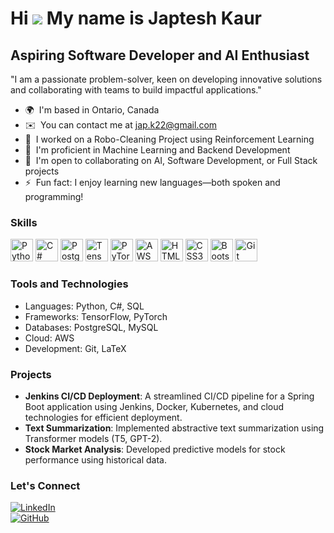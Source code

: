 Hi ![](https://user-images.githubusercontent.com/18350557/176309783-0785949b-9127-417c-8b55-ab5a4333674e.gif) My name is Japtesh Kaur  
===================================================================================================================================  

Aspiring Software Developer and AI Enthusiast  
--------------------------------------------  

"I am a passionate problem-solver, keen on developing innovative solutions and collaborating with teams to build impactful applications."  

* 🌍  I'm based in Ontario, Canada  
* ✉️  You can contact me at [jap.k22@gmail.com](mailto:jap.k22@gmail.com)  
* 🚀  I worked on a Robo-Cleaning Project using Reinforcement Learning  
* 🧠  I'm proficient in Machine Learning and Backend Development  
* 🤝  I'm open to collaborating on AI, Software Development, or Full Stack projects  
* ⚡  Fun fact: I enjoy learning new languages—both spoken and programming!  

### Skills  

<p align="left">  
<a href="https://www.python.org/" target="_blank" rel="noreferrer"><img src="https://raw.githubusercontent.com/danielcranney/readme-generator/main/public/icons/skills/python-colored.svg" width="36" height="36" alt="Python" /></a>  
<a href="https://docs.microsoft.com/en-us/dotnet/csharp/" target="_blank" rel="noreferrer"><img src="https://raw.githubusercontent.com/danielcranney/readme-generator/main/public/icons/skills/csharp-colored.svg" width="36" height="36" alt="C#" /></a>  
<a href="https://www.postgresql.org/" target="_blank" rel="noreferrer"><img src="https://raw.githubusercontent.com/danielcranney/readme-generator/main/public/icons/skills/postgresql-colored.svg" width="36" height="36" alt="PostgreSQL" /></a>  
<a href="https://www.tensorflow.org/" target="_blank" rel="noreferrer"><img src="https://raw.githubusercontent.com/danielcranney/readme-generator/main/public/icons/skills/tensorflow-colored.svg" width="36" height="36" alt="TensorFlow" /></a>  
<a href="https://pytorch.org/" target="_blank" rel="noreferrer"><img src="https://raw.githubusercontent.com/danielcranney/readme-generator/main/public/icons/skills/pytorch-colored.svg" width="36" height="36" alt="PyTorch" /></a>  
<a href="https://aws.amazon.com/" target="_blank" rel="noreferrer"><img src="https://raw.githubusercontent.com/danielcranney/readme-generator/main/public/icons/skills/aws-colored.svg" width="36" height="36" alt="AWS" /></a>  
<a href="https://developer.mozilla.org/en-US/docs/Web/HTML" target="_blank" rel="noreferrer"><img src="https://raw.githubusercontent.com/danielcranney/readme-generator/main/public/icons/skills/html5-colored.svg" width="36" height="36" alt="HTML5" /></a>  
<a href="https://developer.mozilla.org/en-US/docs/Web/CSS" target="_blank" rel="noreferrer"><img src="https://raw.githubusercontent.com/danielcranney/readme-generator/main/public/icons/skills/css3-colored.svg" width="36" height="36" alt="CSS3" /></a>  
<a href="https://getbootstrap.com/" target="_blank" rel="noreferrer"><img src="https://raw.githubusercontent.com/danielcranney/readme-generator/main/public/icons/skills/bootstrap-colored.svg" width="36" height="36" alt="Bootstrap" /></a>  
<a href="https://git-scm.com/" target="_blank" rel="noreferrer"><img src="https://raw.githubusercontent.com/danielcranney/readme-generator/main/public/icons/skills/git-colored.svg" width="36" height="36" alt="Git" /></a>  
</p>  

### Tools and Technologies  

- Languages: Python, C#, SQL  
- Frameworks: TensorFlow, PyTorch  
- Databases: PostgreSQL, MySQL  
- Cloud: AWS  
- Development: Git, LaTeX  

### Projects  

- **Jenkins CI/CD Deployment**: A streamlined CI/CD pipeline for a Spring Boot application using Jenkins, Docker, Kubernetes, and cloud technologies for efficient deployment.  
- **Text Summarization**: Implemented abstractive text summarization using Transformer models (T5, GPT-2).  
- **Stock Market Analysis**: Developed predictive models for stock performance using historical data.  

### Let's Connect  

[![LinkedIn](https://img.shields.io/badge/LinkedIn-%230077B5.svg?style=for-the-badge&logo=linkedin&logoColor=white)](https://www.linkedin.com/in/japteshkaur/)  
[![GitHub](https://img.shields.io/badge/GitHub-%2312100E.svg?style=for-the-badge&logo=github&logoColor=white)](https://github.com/Jannatphoolka)  

